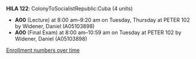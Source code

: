 **HILA 122**: ColonyToSocialistRepublic:Cuba (4 units)

- **A00** (Lecture) at 8:00 am–9:20 am on Tuesday, Thursday at PETER 102 by Widener, Daniel (A05103898)
- **A00** (Final Exam) at 8:00 am–10:59 am on Tuesday at PETER 102 by Widener, Daniel (A05103898)

[Enrollment numbers over time](./HILA122.tsv)
